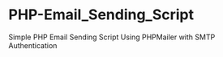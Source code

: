 # PHP-Email_Sending_Script
Simple PHP Email Sending Script Using PHPMailer with SMTP Authentication
